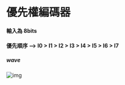 # 優先權編碼器 </br>
#### 輸入為 8bits </br>
#### 優先順序 --> I0 > I1 > I2 > I3 > I4 > I5 > I6 > I7 </br>
##### wave </br>
![img]() </br>